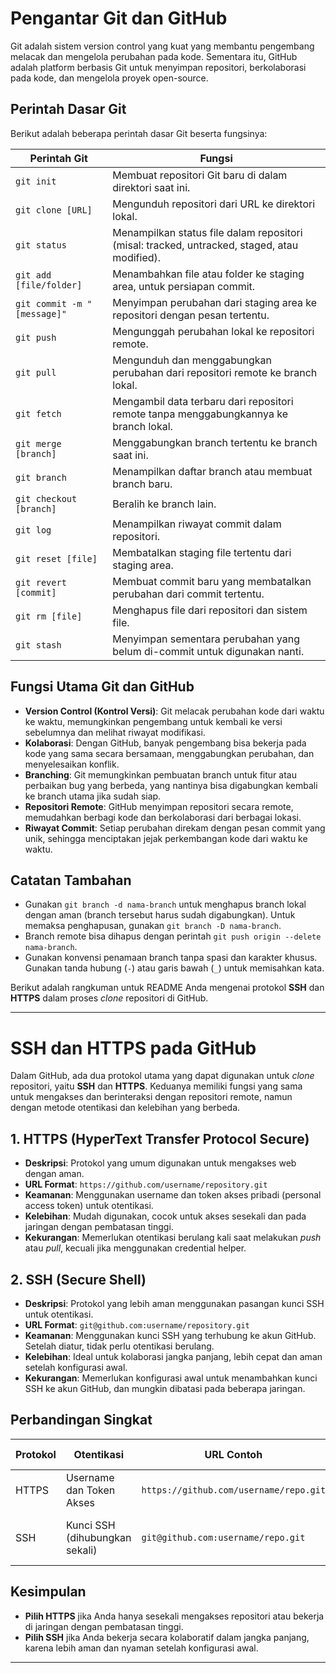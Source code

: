 # Pengantar Git dan GitHub

Git adalah sistem version control yang kuat yang membantu pengembang melacak dan mengelola perubahan pada kode. Sementara itu, GitHub adalah platform berbasis Git untuk menyimpan repositori, berkolaborasi pada kode, dan mengelola proyek open-source.

## Perintah Dasar Git

Berikut adalah beberapa perintah dasar Git beserta fungsinya:

| Perintah Git                | Fungsi                                                                                       |
| --------------------------- | -------------------------------------------------------------------------------------------- |
| `git init`                  | Membuat repositori Git baru di dalam direktori saat ini.                                     |
| `git clone [URL]`           | Mengunduh repositori dari URL ke direktori lokal.                                            |
| `git status`                | Menampilkan status file dalam repositori (misal: tracked, untracked, staged, atau modified). |
| `git add [file/folder]`     | Menambahkan file atau folder ke staging area, untuk persiapan commit.                        |
| `git commit -m "[message]"` | Menyimpan perubahan dari staging area ke repositori dengan pesan tertentu.                   |
| `git push`                  | Mengunggah perubahan lokal ke repositori remote.                                             |
| `git pull`                  | Mengunduh dan menggabungkan perubahan dari repositori remote ke branch lokal.                |
| `git fetch`                 | Mengambil data terbaru dari repositori remote tanpa menggabungkannya ke branch lokal.        |
| `git merge [branch]`        | Menggabungkan branch tertentu ke branch saat ini.                                            |
| `git branch`                | Menampilkan daftar branch atau membuat branch baru.                                          |
| `git checkout [branch]`     | Beralih ke branch lain.                                                                      |
| `git log`                   | Menampilkan riwayat commit dalam repositori.                                                 |
| `git reset [file]`          | Membatalkan staging file tertentu dari staging area.                                         |
| `git revert [commit]`       | Membuat commit baru yang membatalkan perubahan dari commit tertentu.                         |
| `git rm [file]`             | Menghapus file dari repositori dan sistem file.                                              |
| `git stash`                 | Menyimpan sementara perubahan yang belum di-commit untuk digunakan nanti.                    |

## Fungsi Utama Git dan GitHub

- **Version Control (Kontrol Versi)**: Git melacak perubahan kode dari waktu ke waktu, memungkinkan pengembang untuk kembali ke versi sebelumnya dan melihat riwayat modifikasi.
- **Kolaborasi**: Dengan GitHub, banyak pengembang bisa bekerja pada kode yang sama secara bersamaan, menggabungkan perubahan, dan menyelesaikan konflik.
- **Branching**: Git memungkinkan pembuatan branch untuk fitur atau perbaikan bug yang berbeda, yang nantinya bisa digabungkan kembali ke branch utama jika sudah siap.
- **Repositori Remote**: GitHub menyimpan repositori secara remote, memudahkan berbagi kode dan berkolaborasi dari berbagai lokasi.
- **Riwayat Commit**: Setiap perubahan direkam dengan pesan commit yang unik, sehingga menciptakan jejak perkembangan kode dari waktu ke waktu.

## Catatan Tambahan

- Gunakan `git branch -d nama-branch` untuk menghapus branch lokal dengan aman (branch tersebut harus sudah digabungkan). Untuk memaksa penghapusan, gunakan `git branch -D nama-branch`.
- Branch remote bisa dihapus dengan perintah `git push origin --delete nama-branch`.
- Gunakan konvensi penamaan branch tanpa spasi dan karakter khusus. Gunakan tanda hubung (`-`) atau garis bawah (`_`) untuk memisahkan kata.

Berikut adalah rangkuman untuk README Anda mengenai protokol **SSH** dan **HTTPS** dalam proses _clone_ repositori di GitHub.

---

# SSH dan HTTPS pada GitHub

Dalam GitHub, ada dua protokol utama yang dapat digunakan untuk _clone_ repositori, yaitu **SSH** dan **HTTPS**. Keduanya memiliki fungsi yang sama untuk mengakses dan berinteraksi dengan repositori remote, namun dengan metode otentikasi dan kelebihan yang berbeda.

## 1. HTTPS (HyperText Transfer Protocol Secure)

- **Deskripsi**: Protokol yang umum digunakan untuk mengakses web dengan aman.
- **URL Format**: `https://github.com/username/repository.git`
- **Keamanan**: Menggunakan username dan token akses pribadi (personal access token) untuk otentikasi.
- **Kelebihan**: Mudah digunakan, cocok untuk akses sesekali dan pada jaringan dengan pembatasan tinggi.
- **Kekurangan**: Memerlukan otentikasi berulang kali saat melakukan _push_ atau _pull_, kecuali jika menggunakan credential helper.

## 2. SSH (Secure Shell)

- **Deskripsi**: Protokol yang lebih aman menggunakan pasangan kunci SSH untuk otentikasi.
- **URL Format**: `git@github.com:username/repository.git`
- **Keamanan**: Menggunakan kunci SSH yang terhubung ke akun GitHub. Setelah diatur, tidak perlu otentikasi berulang.
- **Kelebihan**: Ideal untuk kolaborasi jangka panjang, lebih cepat dan aman setelah konfigurasi awal.
- **Kekurangan**: Memerlukan konfigurasi awal untuk menambahkan kunci SSH ke akun GitHub, dan mungkin dibatasi pada beberapa jaringan.

## Perbandingan Singkat

| Protokol | Otentikasi                     | URL Contoh                             | Penggunaan Utama                      |
| -------- | ------------------------------ | -------------------------------------- | ------------------------------------- |
| HTTPS    | Username dan Token Akses       | `https://github.com/username/repo.git` | Cepat untuk akses langsung            |
| SSH      | Kunci SSH (dihubungkan sekali) | `git@github.com:username/repo.git`     | Kolaborasi jangka panjang, lebih aman |

## Kesimpulan

- **Pilih HTTPS** jika Anda hanya sesekali mengakses repositori atau bekerja di jaringan dengan pembatasan tinggi.
- **Pilih SSH** jika Anda bekerja secara kolaboratif dalam jangka panjang, karena lebih aman dan nyaman setelah konfigurasi awal.

---
